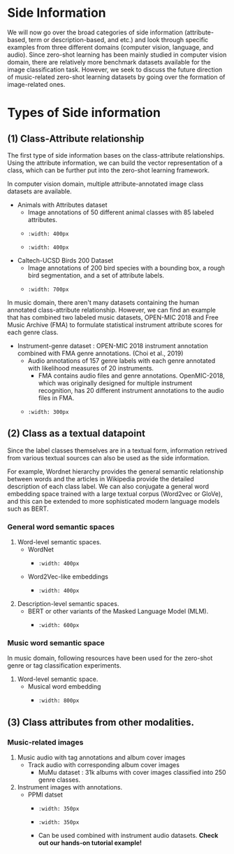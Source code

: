 


# Side Information

We will now go over the broad categories of side information (attribute-based, term or description-based, and etc.) and look through specific examples from three different domains (computer vision, language, and audio). Since zero-shot learning has been mainly studied in computer vision domain, there are relatively more benchmark datasets available for the image classification task. However, we seek to discuss the future direction of music-related zero-shot learning datasets by going over the formation of image-related ones.


# Types of Side information 
## (1) Class-Attribute relationship

The first type of side information bases on the class-attribute relationships. Using the attribute information, we can build the vector representation of a class, which can be further put into the zero-shot learning framework. 

In computer vision domain, multiple attribute-annotated image class datasets are available. 
- Animals with Attributes dataset
    - Image annotations of 50 different animal classes with 85 labeled attributes.
    - ```{image} ../assets/zsl/dataset_01_AWA.png
      :width: 400px
      ```
    - ```{image} ../assets/zsl/class_att_awa.png
      :width: 400px
      ```
- Caltech-UCSD Birds 200 Dataset
    - Image annotations of 200 bird species with a bounding box, a rough bird segmentation, and a set of attribute labels.
    - ```{image} ../assets/zsl/dataset_06_cub.png
      :width: 700px
      ```

In music domain, there aren't many datasets containing the human annotated class-attribute relationship. However, we can find an example that has combined two labeled music datasets, OPEN-MIC 2018 and Free Music Archive (FMA) to formulate statistical instrument attribute scores for each genre class.
- Instrument-genre dataset : OPEN-MIC 2018 instrument annotation combined with FMA genre annotations. (Choi et al., 2019)
    - Audio annotations of 157 genre labels with each genre annotated with likelihood measures of 20 instruments.
        - FMA contains audio files and genre annotations. OpenMIC-2018, which was originally designed for multiple instrument recognition, has 20 different instrument annotations to the audio files in FMA.
    - ```{image} ../assets/zsl/dataset_04_inst.png
      :width: 300px
      ```
        
## (2) Class as a textual datapoint 

Since the label classes themselves are in a textual form, information retrived from various textual sources can also be used as the side information.

For example, Wordnet hierarchy provides the general semantic relationship between words and the articles in Wikipedia provide the detailed description of each class label. 
We can also conjugate a general word embedding space trained with a large textual corpus (Word2vec or GloVe), and this can be extended to more sophisticated modern language models such as BERT. 


### General word semantic spaces

1. Word-level semantic spaces.
    - WordNet 
        - ```{image} ../assets/zsl/dataset_03_wordnet.jpg
          :width: 400px
          ```
    - Word2Vec-like embeddings
        - ```{image} ../assets/zsl/dataset_07_w2v.png
          :width: 400px
          ```
2. Description-level semantic spaces.
    - BERT or other variants of the Masked Language Model (MLM).
        - ```{image} ../assets/zsl/bert_emb.png
          :width: 600px
          ```
    
### Music word semantic space 

In music domain, following resources have been used for the zero-shot genre or tag classification experiments.
1. Word-level semantic space.
    - Musical word embedding 
        - ```{image} ../assets/zsl/musical_we.png
          :width: 800px
          ```   

## (3) Class attributes from other modalities. 

### Music-related images

1. Music audio with tag annotations and album cover images
    - Track audio with corresponding album cover images
        - MuMu dataset : 31k albums with cover images classified into 250 genre classes.
2. Instrument images with annotations.
    - PPMI datset
        - ```{image} ../assets/zsl/ppmi_sample01.png
          :width: 350px
          ```   
        - ```{image} ../assets/zsl/ppmi_sample02.png
          :width: 350px
          ```    
        - Can be used combined with instrument audio datasets. **Check out our hands-on tutorial example!**


